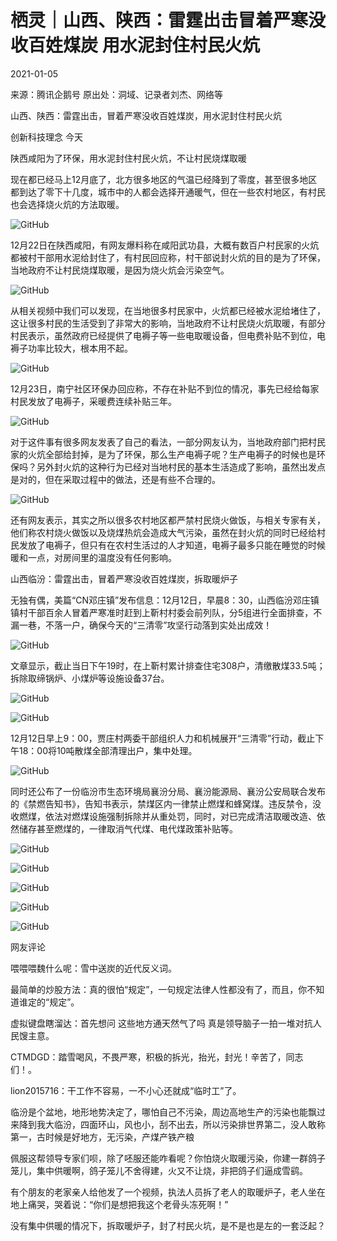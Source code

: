 # 栖灵｜山西、陕西：雷霆出击冒着严寒没收百姓煤炭 用水泥封住村民火炕

2021-01-05

来源：腾讯企鹅号    原出处：洞域、记录者刘杰、网络等

山西、陕西：雷霆出击，冒着严寒没收百姓煤炭，用水泥封住村民火炕

创新科技理念 今天

陕西咸阳为了环保，用水泥封住村民火炕，不让村民烧煤取暖

现在都已经马上12月底了，北方很多地区的气温已经降到了零度，甚至很多地区都到达了零下十几度，城市中的人都会选择开通暖气，但在一些农村地区，有村民也会选择烧火炕的方法取暖。

![GitHub](https://chinadigitaltimes.net/chinese/files/2021/01/post-661147-5ff434bd64cb2.)

12月22日在陕西咸阳，有网友爆料称在咸阳武功县，大概有数百户村民家的火炕都被村干部用水泥给封住了，有村民回应称，村干部说封火炕的目的是为了环保，当地政府不让村民烧煤取暖，是因为烧火炕会污染空气。

![GitHub](https://chinadigitaltimes.net/chinese/files/2021/01/post-661147-5ff434bdc9fcc.)

从相关视频中我们可以发现，在当地很多村民家中，火炕都已经被水泥给堵住了，这让很多村民的生活受到了非常大的影响，当地政府不让村民烧火炕取暖，有部分村民表示，虽然政府已经提供了电褥子等一些电取暖设备，但电费补贴不到位，电褥子功率比较大，根本用不起。

![GitHub](https://chinadigitaltimes.net/chinese/files/2021/01/post-661147-5ff434bdcffc5.)

12月23日，南宁社区环保办回应称，不存在补贴不到位的情况，事先已经给每家村民发放了电褥子，采暖费连续补贴三年。

![GitHub](https://chinadigitaltimes.net/chinese/files/2021/01/post-661147-5ff434bdd8c1c.)

对于这件事有很多网友发表了自己的看法，一部分网友认为，当地政府部门把村民家的火炕全部给封掉，是为了环保，那么生产电褥子呢？生产电褥子的时候也是环保吗？另外封火炕的这种行为已经对当地村民的基本生活造成了影响，虽然出发点是对的，但在采取过程中的做法，还是有些不合理的。

![GitHub](https://chinadigitaltimes.net/chinese/files/2021/01/post-661147-5ff434be7477e.)

还有网友表示，其实之所以很多农村地区都严禁村民烧火做饭，与相关专家有关，他们称农村烧火做饭以及烧煤热炕会造成大气污染，虽然在封火炕的同时已经给村民发放了电褥子，但只有在农村生活过的人才知道，电褥子最多只能在睡觉的时候暖和一点，对房间里的温度没有任何影响。

山西临汾：雷霆出击，冒着严寒没收百姓煤炭，拆取暖炉子

无独有偶，美篇“CN邓庄镇”发布信息：12月12日，早晨8：30，山西临汾邓庄镇镇村干部百余人冒着严寒准时赶到上靳村村委会前列队，分5组进行全面排查，不漏一巷，不落一户，确保今天的“三清零”攻坚行动落到实处出成效！

![GitHub](https://chinadigitaltimes.net/chinese/files/2021/01/post-661147-5ff434be7bb35.)

文章显示，截止当日下午19时，在上靳村累计排查住宅308户，清缴散煤33.5吨；拆除取缔锅炉、小煤炉等设施设备37台。

![GitHub](https://chinadigitaltimes.net/chinese/files/2021/01/post-661147-5ff434bf9d617.)

![GitHub](https://chinadigitaltimes.net/chinese/files/2021/01/post-661147-5ff434c065d92.)

12月12日早上9：00，贾庄村两委干部组织人力和机械展开“三清零”行动，截止下午18：00将10吨散煤全部清理出户，集中处理。

![GitHub](https://chinadigitaltimes.net/chinese/files/2021/01/post-661147-5ff434c06e459.)

同时还公布了一份临汾市生态环境局襄汾分局、襄汾能源局、襄汾公安局联合发布的《禁燃告知书》，告知书表示，禁煤区内一律禁止燃煤和蜂窝煤。违反禁令，没收燃煤，依法对燃煤设施强制拆除并从重处罚，同时，对已完成清洁取暖改造、依然储存甚至燃煤的，一律取消气代煤、电代煤政策补贴等。

![GitHub](https://chinadigitaltimes.net/chinese/files/2021/01/post-661147-5ff434c136871.)

![GitHub](https://chinadigitaltimes.net/chinese/files/2021/01/post-661147-5ff434c13e43b.)

![GitHub](https://chinadigitaltimes.net/chinese/files/2021/01/post-661147-5ff434c205629.)

![GitHub](https://chinadigitaltimes.net/chinese/files/2021/01/post-661147-5ff434c2beccf.)

![GitHub](https://chinadigitaltimes.net/chinese/files/2021/01/post-661147-5ff434c2c67f5.)

网友评论

喂喂喂魏什么呢：雪中送炭的近代反义词。

最简单的炒股方法：真的很怕“规定”，一句规定法律人性都没有了，而且，你不知道谁定的“规定”。

虚拟键盘瞎溜达：首先想问 这些地方通天然气了吗 真是领导脑子一拍一堆对抗人民馊主意。

CTMDGD：踏雪喝风，不畏严寒，积极的拆光，抬光，封光！辛苦了，同志们！。

lion2015716：干工作不容易，一不小心还就成“临时工”了。

临汾是个盆地，地形地势决定了，哪怕自己不污染，周边高地生产的污染也能飘过来降到我大临汾，四面环山，风也小，刮不出去，所以污染排世界第二，没人敢称第一，古时候是好地方，无污染，产煤产铁产粮

佩服这帮领导专家们呗，除了呸服还能咋看呢？你怕烧火取暖污染，你建一群鸽子笼儿，集中供暖啊，鸽子笼儿不舍得建，火又不让烧，非把鸽子们逼成雪鹞。

有个朋友的老家亲人给他发了一个视频，执法人员拆了老人的取暖炉子，老人坐在地上痛哭，哭着说：“你们是想把我这个老骨头冻死啊！”

没有集中供暖的情况下，拆取暖炉子，封了村民火坑，是不是也是左的一套泛起？

